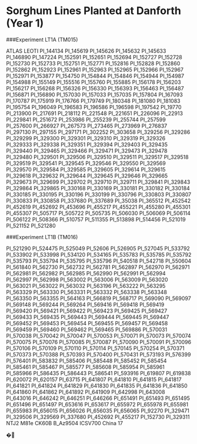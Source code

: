 # Sorghum Lines Planted at Danforth (Year 1)

###Experiment LT1A (TM015) 

ATLAS LEOTI PI_144134 PI_145619 PI_145626 PI_145632 PI_145633 PI_146890 PI_147224 PI_152591 PI_152651 PI_152694 PI_152727 PI_152728 PI_152730 PI_152733 PI_152751 PI_152771 PI_152816 PI_152828 PI_152860 PI_152862 PI_152923 PI_152961 PI_152963 PI_152965 PI_152966 PI_152967 PI_152971 PI_153877 PI_154750 PI_154844 PI_154846 PI_154944 PI_154987 PI_154988 PI_155149 PI_155516 PI_155760 PI_155885 PI_156178 PI_156203 PI_156217 PI_156268 PI_156326 PI_156330 PI_156393 PI_156463 PI_156487 PI_156871 PI_156890 PI_157030 PI_157033 PI_157035 PI_157804 PI_167093 PI_170787 PI_175919 PI_176766 PI_179749 PI_180348 PI_181080 PI_181083 PI_195754 PI_196049 PI_196583 PI_196586 PI_196598 PI_197542 PI_19770 PI_213900 PI_217691 PI_218112 PI_221548 PI_221651 PI_226096 PI_22913 PI_229841 PI_251672 PI_253986 PI_255239 PI_255744 PI_257599 PI_257600 PI_266927 PI_267573 PI_273465 PI_273969 PI_276837 PI_297130 PI_297155 PI_297171 PI_302252 PI_303658 PI_329256 PI_329286 PI_329299 PI_329300 PI_329301 PI_329310 PI_329319 PI_329326 PI_329333 PI_329338 PI_329351 PI_329394 PI_329403 PI_329435 PI_329440 PI_329465 PI_329466 PI_329471 PI_329473 PI_329478 PI_329480 PI_329501 PI_329506 PI_329510 PI_329511 PI_329517 PI_329518 PI_329519 PI_329541 PI_329545 PI_329546 PI_329550 PI_329569 PI_329570 PI_329584 PI_329585 PI_329605 PI_329614 PI_329615 PI_329618 PI_329632 PI_329644 PI_329645 PI_329646 PI_329665 PI_329673 PI_329699 PI_329702 PI_329710 PI_329711 PI_329841 PI_329843 PI_329864 PI_329865 PI_330168 PI_330169 PI_330181 PI_330182 PI_330184 PI_330185 PI_330195 PI_330196 PI_330199 PI_330796 PI_330803 PI_330807 PI_330833 PI_330858 PI_337680 PI_337689 PI_35038 PI_365512 PI_452542 PI_452619 PI_452692 PI_453696 PI_455217 PI_455221 PI_455280 PI_455301 PI_455307 PI_505717 PI_505722 PI_505735 PI_506030 PI_506069 PI_506114 PI_506122 PI_508366 PI_510757 PI_511355 PI_513898 PI_514456 PI_521019 PI_521152 PI_521280

###Experiment LT1B (TM016)

PI_521290 PI_524475 PI_525049 PI_52606 PI_526905 PI_527045 PI_533792 PI_533902 PI_533998 PI_534120 PI_534165 PI_535783 PI_535785 PI_535792 PI_535793 PI_535794 PI_535795 PI_535796 PI_540518 PI_542718 PI_550604 PI_561840 PI_562730 PI_562732 PI_562781 PI_562897 PI_562970 PI_562971 PI_562981 PI_562982 PI_562985 PI_562990 PI_562991 PI_562994 PI_562997 PI_562998 PI_563002 PI_563006 PI_563009 PI_563020 PI_563021 PI_563022 PI_563032 PI_563196 PI_563222 PI_563295 PI_563329 PI_563330 PI_563331 PI_563332 PI_563338 PI_563348 PI_563350 PI_563355 PI_564163 PI_566819 PI_568717 PI_569090 PI_569097 PI_569148 PI_569244 PI_569264 PI_569416 PI_569418 PI_569419 PI_569420 PI_569421 PI_569422 PI_569423 PI_569425 PI_569427 PI_569433 PI_569435 PI_569443 PI_569444 PI_569445 PI_569447 PI_569452 PI_569453 PI_569454 PI_569455 PI_569457 PI_569458 PI_569459 PI_569460 PI_569462 PI_569465 PI_569886 PI_570031 PI_570038 PI_570042 PI_570047 PI_570053 PI_570071 PI_570073 PI_570074 PI_570075 PI_570076 PI_570085 PI_570087 PI_570090 PI_570091 PI_570096 PI_570106 PI_570109 PI_570110 PI_570114 PI_570145 PI_570254 PI_570371 PI_570373 PI_570388 PI_570393 PI_570400 PI_570431 PI_573193 PI_576399 PI_576401 PI_583832 PI_585406 PI_585448 PI_585452 PI_585454 PI_585461 PI_585467 PI_585577 PI_585608 PI_585954 PI_585961 PI_585966 PI_586435 PI_586443 PI_586541 PI_593916 PI_619807 PI_619838 PI_620072 PI_620157 PI_63715 PI_641807 PI_641810 PI_641815 PI_641817 PI_641821 PI_641824 PI_641829 PI_641830 PI_641835 PI_641836 PI_641850 PI_641860 PI_641862 PI_641892 PI_641909 PI_642998 PI_643008 PI_643016 PI_646242 PI_646251 PI_646266 PI_651491 PI_651493 PI_651495 PI_651496 PI_651497 PI_653616 PI_653617 PI_655972 PI_655978 PI_655981 PI_655983 PI_656015 PI_656026 PI_656035 PI_656065 PI_92270 PI_329471 PI_329506 PI_329569 PI_337680 PI_452692 PI_455217 PI_152730 PI_329311 NTJ2 M81e CK60B B_Az9504 ICSV700 China 17

 �
